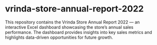 # vrinda-store-annual-report-2022
This repository contains the Vrinda Store Annual Report 2022 — an interactive Excel dashboard showcasing the store’s annual sales performance. The dashboard provides insights into key sales metrics and highlights data-driven opportunities for future growth.
